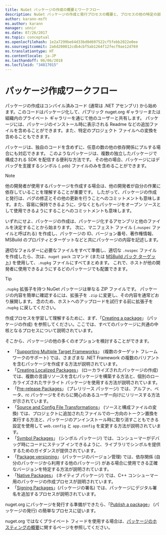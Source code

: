 ```yaml
---
title: NuGet パッケージの作成の概要とワークフロー
description: NuGet パッケージの作成と発行プロセスの概要と、プロセスの他の特定の部分へのリンク。
author: karann-msft
ms.author: karann
manager: unnir
ms.date: 07/26/2017
ms.topic: conceptual
ms.openlocfilehash: 1e2a7299be64d33bd0d697522cf5febb2022e0ee
ms.sourcegitcommit: 2a6d200012cdb4cbf5ab1264f12fecf9ae12d769
ms.translationtype: HT
ms.contentlocale: ja-JP
ms.lasthandoff: 06/06/2018
ms.locfileid: "34817015"
---
```

# <a name="package-creation-workflow"></a>パッケージ作成ワークフロー

パッケージの作成はコンパイル済みコード (通常は .NET アセンブリ) から始めます。このコードはパッケージ化して、パブリック nuget.org ギャラリーまたは組織内のプライベート ギャラリーを通じて他のユーザーと共有します。 パッケージには、パッケージのインストール時に表示される Readme などの追加ファイルを含めることができます。また、特定のプロジェクト ファイルへの変換を含めることもできます。

パッケージは、独自のコードを含めずに、任意の数の他の依存関係にプルする場合にも対応できます。 このようなパッケージは、複数の独立したパッケージで構成される SDK を配信する便利な方法です。 その他の場合、パッケージにはデバッグを支援するシンボル (`.pdb`) ファイルのみを含めることができます。

> [!Note]
> 他の開発者が使用するパッケージを作成する場合は、他の開発者が自分の作業に依存していることを理解することが重要です。 したがって、パッケージの作成と発行は、バグの修正とその他の更新を行うことへのコミットメントも意味します。また、容易に保持できるように、少なくともパッケージをオープン ソースとして使用できるようにすることへのコミットメントも意味します。

いずれにせよ、パッケージの作成は、パッケージ化するアセンブリと他のファイルを決定することから始まります。 次に、マニフェスト ファイル (`.nuspec` ファイルと呼ばれる) を作成し、パッケージの ID、バージョン番号、著作権情報、MSBuild のプロパティとターゲットなどと共にパッケージの内容を記述します。

適切なフォルダーに必要なファイルをすべて準備し、適切な `.nuspec` ファイルを作成したら、次は、`nuget pack` コマンド (または [MSBuild パック ターゲット](../reference/msbuild-targets.md)) を使用して、`.nupkg` ファイルにすべてまとめます。 これで、ホストが他の開発者に使用できるようにするどのパッケージでも配置できます。

> [!Tip]
> `.nupkg` 拡張子を持つ NuGet パッケージは単なる ZIP ファイルです。 パッケージの内容を簡単に確認するには、拡張子を `.zip` に変更し、その内容を通常どおり展開します。 念のため、ホストへのアップロードを試行する前に拡張子を `.nupkg` に戻してください。

作成プロセスを学習して理解するために、まず、「[Creating a package](../create-packages/creating-a-package.md)」 (パッケージの作成) を参照してください。ここでは、すべてのパッケージに共通の中核となるプロセスについて説明されています。

そこから、パッケージの他の多くのオプションを検討することができます。

- 「[Supporting Multiple Target Frameworks](../create-packages/supporting-multiple-target-frameworks.md)」 (複数のターゲット フレームワークのサポート) では、さまざまな .NET Framework の複数のバリアントを含むパッケージを作成する方法が説明されています。
- 「[Creating Localized Packages](../create-packages/creating-localized-packages.md)」 (ローカライズされたパッケージの作成) では、複数の言語リソースを含むパッケージを構築する方法と、個別のローカライズされたサテライト パッケージを使用する方法が説明されています。
- 「[Pre-release Packages](../create-packages/prerelease-packages.md)」 (プレリリース パッケージ) では、アルファ、ベータ、rc パッケージをそれらに関心のあるユーザー向けにリリースする方法が示されています。
- 「[Source and Config File Transformations](../create-packages/source-and-config-file-transformations.md)」 (ソースと構成ファイルの変換) では、プロジェクトに追加されたファイルでの一方向のトークン置換を実行する方法と、パッケージのアンインストール時に取り消すこともできる設定を使用して `web.config` と `app.config` を変更する方法が説明されています。
- 「[Symbol Packages](../create-packages/symbol-packages.md)」 (シンボル パッケージ) では、コンシューマーがデバッグ時にコードにステップ インできるように、ライブラリでシンボルを提供するためのガイダンスが提供されています。
- 「[Package versioning](../reference/package-versioning.md)」 (パッケージのバージョン管理) では、依存関係 (自分のパッケージから利用する他のパッケージ) がある場合に使用できる正確なバージョンを特定する方法が説明されています。
- 「[Native Packages](../create-packages/native-packages.md)」 (ネイティブ パッケージ) では、C++ コンシューマー用のパッケージの作成プロセスが説明されています。
- 「[Signing Packages](../create-packages/sign-a-package.md)」(パッケージの署名) では、パッケージにデジタル署名を追加するプロセスが説明されています。

nuget.org にパッケージを発行する準備ができたら、「[Publish a package](../create-packages/publish-a-package.md)」 (パッケージの発行) の簡単なプロセスに従います。

nuget.org ではなくプライベート フィードを使用する場合は、[パッケージのホスティングの概要](../hosting-packages/overview.md)に関するページを参照してください。
